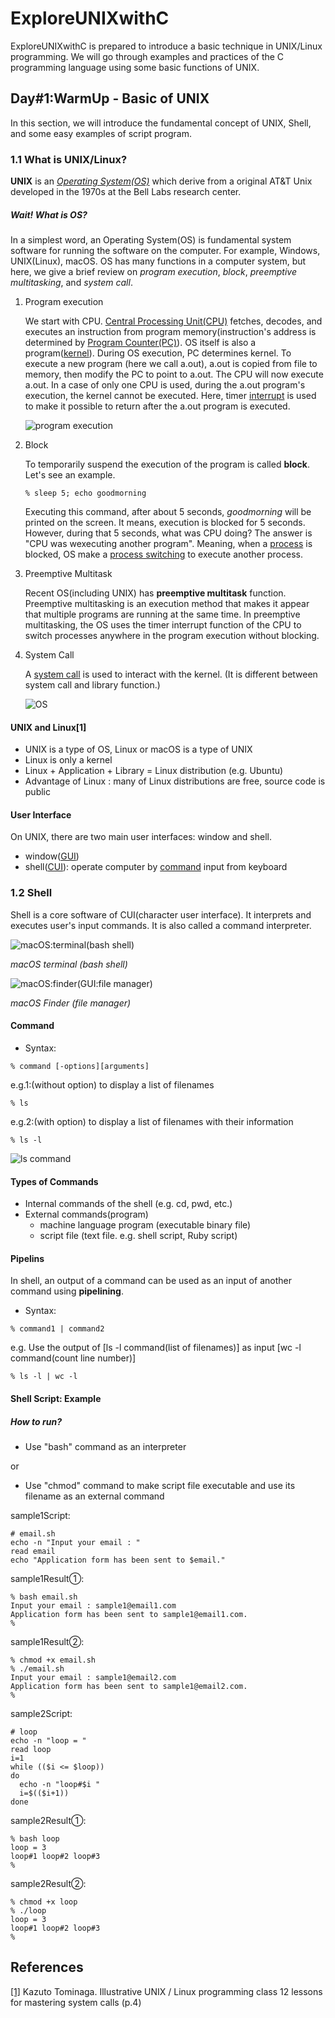 # ExploreUNIXwithC
  ExploreUNIXwithC is prepared to introduce a basic technique in UNIX/Linux programming. We will go through examples and practices of the C programming language using some basic functions of UNIX. 

## Day#1:WarmUp - Basic of UNIX
  In this section, we will introduce the fundamental concept of UNIX, Shell, and some easy examples of script program.
### 1.1 What is UNIX/Linux?
  **UNIX** is an [_Operating System(OS)_](https://en.wikipedia.org/wiki/Operating_system) which derive from a original AT&T Unix developed in the 1970s at the Bell Labs research center. 
##### _Wait! What is OS?_
  In a simplest word, an Operating System(OS) is fundamental system software for running the software on the computer. For example, Windows, UNIX(Linux), macOS. OS has many functions in a computer system, but here, we give a brief review on  _program execution_, _block_, _preemptive multitasking_, and _system call_. 
1. Program execution

      We start with CPU. [Central Processing Unit(CPU)](https://g.co/kgs/SCsae3) fetches, decodes, and executes       an instruction from program memory(instruction's address is determined by [Program Counter(PC)](https://en.wikibooks.org/wiki/Microprocessor_Design/Program_Counter)). OS itself is also a           program([kernel](https://en.wikipedia.org/wiki/Kernel_(operating_system))). During OS execution, PC determines kernel.         To execute a new program (here we call a.out), a.out is copied from file to memory, then modify the PC to point to             a.out. The CPU will now execute a.out. In a case of only one CPU is used, during the a.out program's execution, the kernel             cannot be executed. Here, timer [interrupt](https://en.wikibooks.org/wiki/Operating_System_Design/Processes/Interrupt)         is used to make it possible to return after the a.out program is executed. 
      
      ![program execution](https://github.com/mengsay/ExploreUNIXwithC/blob/master/figures/day1/programexecution.png)

2. Block

      To temporarily suspend the execution of the program is called **block**. Let's see an example.
      
      ```
      % sleep 5; echo goodmorning
      ```
      
      Executing this command, after about 5 seconds, _goodmorning_ will be printed on the screen. It means, execution is blocked for 5 seconds. However, during that 5 seconds, what was CPU doing? The answer is "CPU was wexecuting another program".
      Meaning, when a [process](https://g.co/kgs/Ea4Efj) is blocked, OS make a [process switching](https://www.streetdirectory.com/travel_guide/137699/computers/process_switching.html) to execute another process.
      
3. Preemptive Multitask

      Recent OS(including UNIX) has **preemptive multitask** function. Preemptive multitasking is an execution method that makes it appear that multiple programs are running at the same time. In preemptive multitasking, the OS uses the timer interrupt function of the CPU to switch processes anywhere in the program execution without blocking. 
      
4. System Call

      A [system call](https://g.co/kgs/JmKw8D) is used to interact with the kernel. (It is different between system call and library function.)
 
      ![OS](https://github.com/mengsay/ExploreUNIXwithC/blob/master/figures/day1/systemcall.png)  
      
#### **UNIX and Linux**[1]

* UNIX is a type of OS, Linux or macOS is a type of UNIX
* Linux is only a kernel
* Linux + Application + Library = Linux distribution (e.g. Ubuntu)
* Advantage of Linux : many of Linux distributions are free, source code is public

#### **User Interface**

On UNIX, there are two main user interfaces: window and shell.
* window([GUI](https://www.geeksforgeeks.org/what-is-the-difference-between-gui-and-cui/))
* shell([CUI](https://www.geeksforgeeks.org/what-is-the-difference-between-gui-and-cui/)): operate computer by [command](https://g.co/kgs/ip3zRh) input from keyboard

### 1.2 Shell

Shell is a core software of CUI(character user interface). It interprets and executes user's input commands. It is also called a command interpreter.

![macOS:terminal(bash shell)](https://github.com/mengsay/ExploreUNIXwithC/blob/master/figures/day1/terminalscreen.png)

_macOS terminal (bash shell)_

![macOS:finder(GUI:file manager)](https://github.com/mengsay/ExploreUNIXwithC/blob/master/figures/day1/finderscreen.png)

_macOS Finder (file manager)_

#### Command

* Syntax:
```
% command [-options][arguments]
```
e.g.1:(without option) to display a list of filenames
```
% ls 
```
e.g.2:(with option) to display a list of filenames with their information
```
% ls -l
```
![ls command](https://github.com/mengsay/ExploreUNIXwithC/blob/master/figures/day1/ls.png)

#### Types of Commands

* Internal commands of the shell (e.g. cd, pwd, etc.)
* External commands(program) 
  * machine language program (executable binary file)
  * script file (text file. e.g. shell script, Ruby script)
  
#### Pipelins

In shell, an output of a command can be used as an input of another command using **pipelining**.

* Syntax:
```
% command1 | command2
```
e.g. Use the output of \[ls -l command(list of filenames)\] as input \[wc -l command(count line number)\]
```
% ls -l | wc -l
```

#### Shell Script: Example
##### How to run?
* Use "bash" command as an interpreter

or

* Use "chmod" command to make script file executable and use its filename as an external command

sample1Script: 
```
# email.sh
echo -n "Input your email : "
read email
echo "Application form has been sent to $email."
```

sample1Result①:
```
% bash email.sh
Input your email : sample1@email1.com
Application form has been sent to sample1@email1.com.
%
```
sample1Result②:
```
% chmod +x email.sh
% ./email.sh
Input your email : sample1@email2.com
Application form has been sent to sample1@email2.com.
%
```

sample2Script: 
```
# loop
echo -n "loop = "
read loop
i=1
while (($i <= $loop))
do
  echo -n "loop#$i "
  i=$(($i+1))
done
```

sample2Result①:
```
% bash loop
loop = 3
loop#1 loop#2 loop#3
%
```
sample2Result②:
```
% chmod +x loop
% ./loop
loop = 3
loop#1 loop#2 loop#3
%
```




## References
[\[1\]](https://www.amazon.co.jp/%E4%BE%8B%E8%A7%A3UNIX-Linux%E3%83%97%E3%83%AD%E3%82%B0%E3%83%A9%E3%83%9F%E3%83%B3%E3%82%B0%E6%95%99%E5%AE%A4-%E3%82%B7%E3%82%B9%E3%83%86%E3%83%A0%E3%82%B3%E3%83%BC%E3%83%AB%E3%82%92%E4%BD%BF%E3%81%84%E3%81%93%E3%81%AA%E3%81%99%E3%81%9F%E3%82%81%E3%81%AE12%E8%AC%9B-%E5%86%A8%E6%B0%B8%E5%92%8C%E4%BA%BA-ebook/dp/B07D38LMT4/ref=sr_1_4?__mk_ja_JP=%E3%82%AB%E3%82%BF%E3%82%AB%E3%83%8A&dchild=1&keywords=unix%2Flinux&qid=1587973525&sr=8-4) Kazuto Tominaga. Illustrative UNIX / Linux programming class 12 lessons for mastering system calls (p.4)
